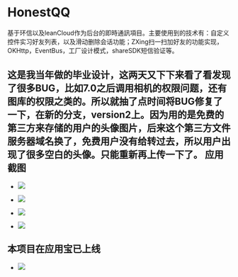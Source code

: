 # HonestQQ
基于环信以及leanCloud作为后台的即時通訊項目。主要使用到的技术有：自定义控件实习好友列表，以及滑动删除会话功能；ZXing扫一扫加好友的功能实现，OKHttp，EventBus，工厂设计模式，shareSDK短信验证等。

这是我当年做的毕业设计，这两天又下下来看了看发现了很多BUG，比如7.0之后调用相机的权限问题，还有图库的权限之类的。所以就抽了点时间将BUG修复了一下，在新的分支，version2上。因为用的是免费的第三方来存储的用户的头像图片，后来这个第三方文件服务器域名换了，免费用户没有给转过去，所以用户出现了很多空白的头像。只能重新再上传一下了。
应用截图
--------
* ![](https://github.com/zicen/HonestQQ/blob/version2/image/S70929-143421.png)

* ![](https://github.com/zicen/HonestQQ/blob/master/image/S70929-143432.jpg)

* ![](https://github.com/zicen/HonestQQ/blob/master/image/S70929-143458.jpg)

* ![](https://github.com/zicen/HonestQQ/blob/master/image/S70929-143505.jpg)

本项目在应用宝已上线
--------
* ![](https://github.com/zicen/HonestQQ/blob/master/image/Image.png)

